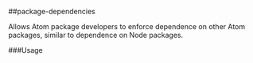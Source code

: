 ##package-dependencies

Allows Atom package developers to enforce dependence on other Atom packages, similar to dependence on Node packages.

###Usage

